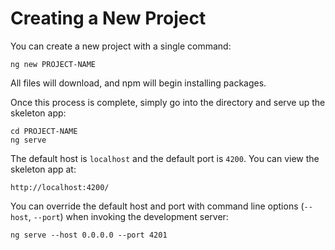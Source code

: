 # Creating a New Project

You can create a new project with a single command:
```shell
ng new PROJECT-NAME
```
All files will download, and npm will begin installing packages.

Once this process is complete, simply go into the directory and serve up the skeleton app:
```shell
cd PROJECT-NAME
ng serve
```

The default host is `localhost` and the default port is `4200`.  You can view the skeleton app at:
```shell
http://localhost:4200/
```

You can override the default host and port with command line options (`--host`, `--port`) when invoking the development server:
```shell
ng serve --host 0.0.0.0 --port 4201
```
